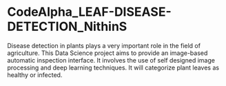 # CodeAlpha_LEAF-DISEASE-DETECTION_NithinS

Disease detection in plants plays a very important
role in the field of agriculture. This Data Science
project aims to provide an image-based automatic
inspection interface. It involves the use of self
designed image processing and deep learning
techniques. It will categorize plant leaves as
healthy or infected.
